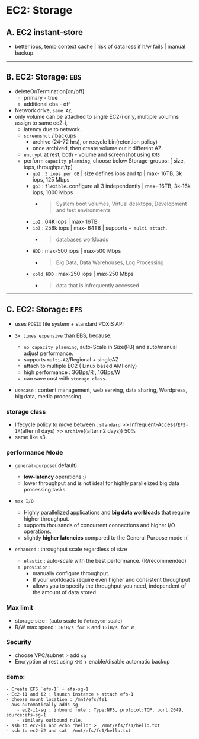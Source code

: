# EC2: Storage
## A. EC2 instant-store
- better iops, temp context cache | risk of data loss if h/w fails | manual backup.

---
## B. EC2: Storage: `EBS`
- deleteOnTermination[on/off]
  - primary - true
  - additional ebs - off
- Network drive, `same AZ`,
- only volume can be attached to single EC2-i only, multiple volumns assign to same ec2-i,
    - latency due to network.
    - `screenshot` / backups
        - archive (24-72 hrs),  or recycle bin(retention policy)
        - once archived, then create volume out it different AZ.
    - `encrypt` at rest, both - volume and screenshot using `KMS`
    - perform `capacity planning`, choose below Storage-groups: [ size, iops, throughput/tp]
        - `gp2` : `3 iops per GB` | size defines iops and tp | max- 16TB,    3k  iops, 125 Mbps
        - `gp3` : `flexible`. configure all 3 independently |  max- 16TB, 3k-16k iops, 1000 Mbps
            - > System boot volumes, Virtual desktops, Development and test environments
        - `io2` : 64K iops | max- 16TB
        - `io3` : 256k iops | max- 64TB | supports -` multi attach`.
            - > databases workloads
        - `HDD` :  max-500 iops | max-500 Mbps
            - > Big Data, Data Warehouses, Log Processing
        - `cold HDD` : max-250 iops | max-250 Mbps
            - > data that is infrequently accessed

---
## C. EC2: Storage: `EFS`
- uses `POSIX` file system + standard POXIS API
- `3x times expensive` than EBS, because:
  - `no capacity planning`, auto-Scale in Size(PB) and auto/manual adjust performance.
  - supports `multi-AZ`/Regional +  singleAZ
  - attach to multiple EC2 ( Linux based AMI only)
  - high performance : 3GBps/R , 1GBps/W
  - can save cost with `storage class`.

- `usecase` :  content management, web serving, data sharing, Wordpress, big data, media processing.
    
### storage class
- lifecycle policy to move between : `standard` >> Infrequent-Access/`EFS-IA`(after n1 days) >> `Archive`((after n2 days)) 50%
- same like s3.

### performance Mode
- `general-purpose`( default)
  - **low-latency** operations :)
  - lower throughput and is not ideal for highly parallelized big data processing tasks.
  
- `max I/O` 
  - Highly parallelized applications and **big data workloads** that require higher throughput.
  -  supports thousands of concurrent connections and higher I/O operations.
  - slightly **higher latencies** compared to the General Purpose mode :(
  
- `enhanced` : throughput scale regardless of size
  - `elastic` : auto-scale with the best performance. (R/recommended)
  - `provision` :  
    - manually configure throughput.
    - If your workloads require even higher and consistent throughput
    - allows you to specify the throughput you need, independent of the amount of data stored.
  
### Max limit
-  storage size : (auto scale to `Petabyte`-scale)
-  R/W max speed : `3GiB/s for R` and `1GiB/s for W`

### Security
- choose VPC/subnet >  add `sg`
- Encryption at rest using `KMS` + enable/disable automatic backup

### demo:
  ```
  - Create EFS `efs-1` + efs-sg-1
  - Ec2-i1 and i2 : launch instance > attach efs-1
  - choose mount location : /mnt/efs/fs1
  - aws automatically adds sg
      - ec2-i1-sg : inbound rule : Type:NFS, protocol:TCP, port:2049, source:efs-sg-1
      - similary outbound rule.
  - ssh to ec2-i1 and echo "hello" >  /mnt/efs/fs1/hello.txt
  - ssh to ec2-i2 and cat  /mnt/efs/fs1/hello.txt
  ```
